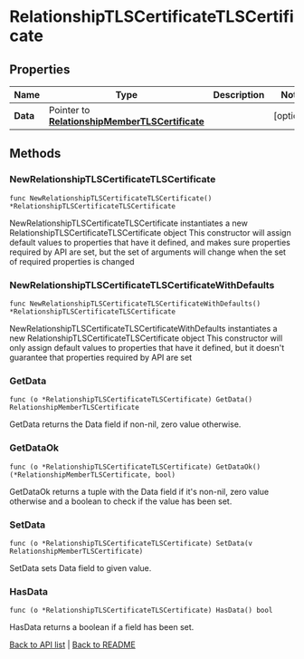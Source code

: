 # RelationshipTLSCertificateTLSCertificate

## Properties

Name | Type | Description | Notes
------------ | ------------- | ------------- | -------------
**Data** | Pointer to [**RelationshipMemberTLSCertificate**](RelationshipMemberTLSCertificate.md) |  | [optional] 

## Methods

### NewRelationshipTLSCertificateTLSCertificate

`func NewRelationshipTLSCertificateTLSCertificate() *RelationshipTLSCertificateTLSCertificate`

NewRelationshipTLSCertificateTLSCertificate instantiates a new RelationshipTLSCertificateTLSCertificate object
This constructor will assign default values to properties that have it defined,
and makes sure properties required by API are set, but the set of arguments
will change when the set of required properties is changed

### NewRelationshipTLSCertificateTLSCertificateWithDefaults

`func NewRelationshipTLSCertificateTLSCertificateWithDefaults() *RelationshipTLSCertificateTLSCertificate`

NewRelationshipTLSCertificateTLSCertificateWithDefaults instantiates a new RelationshipTLSCertificateTLSCertificate object
This constructor will only assign default values to properties that have it defined,
but it doesn't guarantee that properties required by API are set

### GetData

`func (o *RelationshipTLSCertificateTLSCertificate) GetData() RelationshipMemberTLSCertificate`

GetData returns the Data field if non-nil, zero value otherwise.

### GetDataOk

`func (o *RelationshipTLSCertificateTLSCertificate) GetDataOk() (*RelationshipMemberTLSCertificate, bool)`

GetDataOk returns a tuple with the Data field if it's non-nil, zero value otherwise
and a boolean to check if the value has been set.

### SetData

`func (o *RelationshipTLSCertificateTLSCertificate) SetData(v RelationshipMemberTLSCertificate)`

SetData sets Data field to given value.

### HasData

`func (o *RelationshipTLSCertificateTLSCertificate) HasData() bool`

HasData returns a boolean if a field has been set.


[Back to API list](../README.md#documentation-for-api-endpoints) | [Back to README](../README.md)
